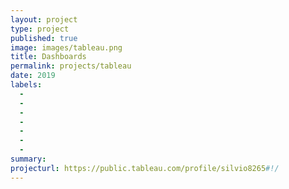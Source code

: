 ```yaml
---
layout: project
type: project
published: true
image: images/tableau.png
title: Dashboards
permalink: projects/tableau
date: 2019
labels:
  -  
  - 
  - 
  - 
  - 
  - 
  - 
summary: 
projecturl: https://public.tableau.com/profile/silvio8265#!/
---
```

